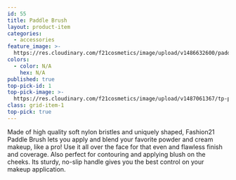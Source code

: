 ```yaml
---
id: 55
title: Paddle Brush
layout: product-item
categories:
  - accessories
feature_image: >-
  https://res.cloudinary.com/f21cosmetics/image/upload/v1486632600/paddle-brush.jpg
colors:
  - color: N/A
    hex: N/A
published: true
top-pick-id: 1
top-pick-image: >-
  https://res.cloudinary.com/f21cosmetics/image/upload/v1487061367/tp-paddle-brush.jpg
class: grid-item-1
top-pick: true
---
```

Made of high quality soft nylon bristles and uniquely shaped, Fashion21 Paddle Brush lets you apply and blend your favorite powder and cream makeup, like a pro! Use it all over the face for that even and flawless finish and coverage. Also perfect for contouring and applying blush on the cheeks. Its sturdy, no-slip handle gives you the best control on your makeup application.
